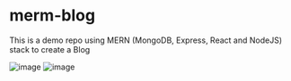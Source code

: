 # merm-blog

This is a demo repo using MERN (MongoDB, Express, React and NodeJS) stack to create a Blog

![image](https://user-images.githubusercontent.com/22488812/236925211-50bf8a5f-7f99-4307-9dab-f7e56efb4700.png)
![image](https://user-images.githubusercontent.com/22488812/236925289-8e4e2b24-d3bd-4afe-bbc1-67eeba39bfb9.png)


